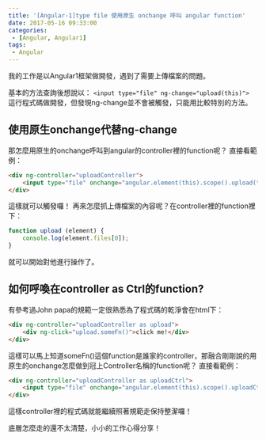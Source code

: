 ```yaml
---
title: '[Angular-1]type file 使用原生 onchange 呼叫 angular function'
date: 2017-05-16 09:33:00
categories:
 - [Angular, Angular1]
tags:
 - Angular
---
```

我的工作是以Angular1框架做開發，遇到了需要上傳檔案的問題。

基本的方法查詢後想說以：
`<input type="file" ng-change="upload(this)">`
這行程式碼做開發，但發現ng-change並不會被觸發，只能用比較特別的方法。

## 使用原生onchange代替ng-change
那怎麼用原生的onchange呼叫到angular的controller裡的function呢？
直接看範例：
``` html
<div ng-controller="uploadController">
    <input type="file" onchange="angular.element(this).scope().upload(this)" >
</div>
```
這樣就可以觸發囉！
再來怎麼抓上傳檔案的內容呢？在controller裡的function裡下：
``` javascript
function upload (element) {
    console.log(element.files[0]);
}
```
就可以開始對他進行操作了。

## 如何呼喚在controller as Ctrl的function?
有參考過John papa的規範一定很熟悉為了程式碼的乾淨會在html下：
``` html
<div ng-controller="uploadController as upload">
    <div ng-click="upload.someFn()">click me!</div>
</div>
```
這樣可以馬上知道someFn()這個function是誰家的controller，那融合剛剛說的用原生的onchange怎麼做到冠上Controller名稱的function呢？
直接看範例：
``` html
<div ng-controller="uploadController as uploadCtrl">
    <input type="file" onchange="angular.element(this).scope().uploadCtrl.upload(this)" >
</div>
```
這樣controller裡的程式碼就能繼續照著規範走保持整潔囉！

底層怎麼走的還不太清楚，小小的工作心得分享！
